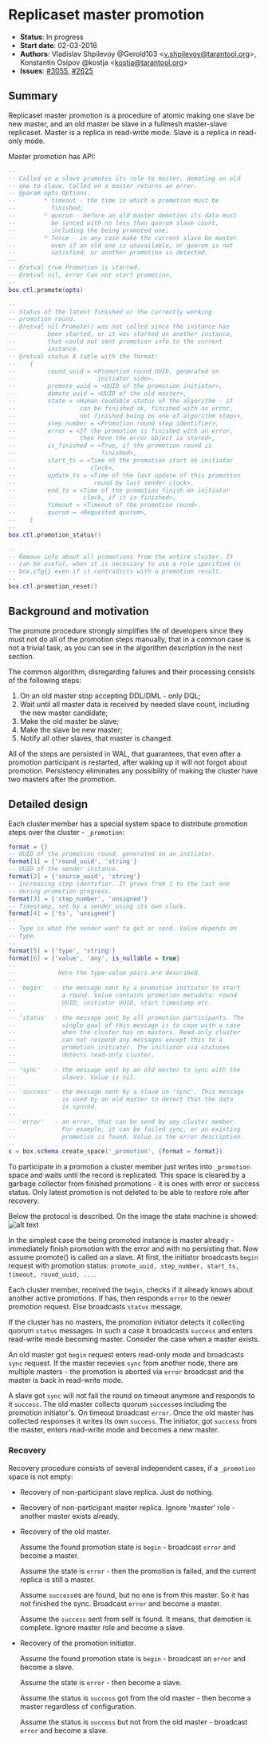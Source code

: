 # Replicaset master promotion

* **Status**: In progress
* **Start date**: 02-03-2018
* **Authors**: Vladislav Shpilevoy @Gerold103 \<v.shpilevoy@tarantool.org\>,
Konstantin Osipov @kostja \<kostja@tarantool.org\>
* **Issues**: [#3055](https://github.com/tarantool/tarantool/issues/3055),
[#2625](https://github.com/tarantool/tarantool/issues/2625)

## Summary

Replicaset master promotion is a procedure of atomic making one slave be new
master, and an old master be slave in a fullmesh master-slave replicaset. Master
is a replica in read-write mode. Slave is a replica in read-only mode.

Master promotion has API:
```Lua
--
-- Called on a slave promotes its role to master, demoting an old
-- one to slave. Called on a master returns an error.
-- @param opts Options.
--        * timeout - the time in which a promotion must be
--          finished;
--        * quorum - before an old master demotion its data must
--          be synced with no less than quorum slave count,
--          including the being promoted one;
--        * force - in any case make the current slave be master
--          even if an old one is unavailable, or quorum is not
--          satisfied, or another promotion is detected.
--
-- @retval true Promotion is started.
-- @retval nil, error Can not start promotion.
--
box.ctl.promote(opts)

--
-- Status of the latest finished or the currently working
-- promotion round.
-- @retval nil Promote() was not called since the instance has
--         been started, or it was started on another instance,
--         that could not sent promotion info to the current
--         instance.
-- @retval status A table with the format:
--    {
--         round_uuid = <Promotion round UUID, generated on
--                       initiator side>,
--         promote_uuid = <UUID of the promotion initiator>,
--         demote_uuid = <UUID of the old master>,
--         state = <Human readable status of the algorithm - it
--                  can be finished ok, finished with an error,
--                  not finished being on one of algorithm steps>,
--         step_number = <Promotion round step identifier>,
--         error = <If the promotion is finished with an error,
--                  then here the error object is stored>,
--         is_finished = <True, if the promotion round is
--                        finished>,
--         start_ts = <Time of the promotion start on initiator
--                     clock>,
--         update_ts = <Time of the last update of this promotion
--                      round by last sender clock>,
--         end_ts = <Time of the promotion finish on initiator
--                   clock, if it is finished>,
--         timeout = <Timeout of the promotion round>,
--         quorum = <Requested quorum>,
--    }
--
box.ctl.promotion_status()

--
-- Remove info about all promotions from the entire cluster. It
-- can be useful, when it is necessary to use a role specified in
-- box.cfg{} even if it contradicts with a promotion result.
--
box.ctl.promotion_reset()
```

## Background and motivation

The promote procedure strongly simplifies life of developers since they must not
do all of the promotion steps manually, that in a common case is not a trivial
task, as you can see in the algorithm description in the next section.

The common algorithm, disregarding failures and their processing consists of the
following steps: 
1. On an old master stop accepting DDL/DML - only DQL;
2. Wait until all master data is received by needed slave count, including the
new master candidate;
3. Make the old master be slave;
4. Make the slave be new master;
5. Notify all other slaves, that master is changed.

All of the steps are persisted in WAL, that guarantees, that even after a
promotion participant is restarted, after waking up it will not forgot about
promotion. Persistency eliminates any possibility of making the cluster have two
masters after the promotion.

## Detailed design

Each cluster member has a special system space to distribute promotion steps
over the cluster - `_promotion`:
```Lua
format = {}
-- UUID of the promotion round, generated on an initiator.
format[1] = {'round_uuid', 'string'}
-- UUID of the sender instance.
format[2] = {'source_uuid', 'string'}
-- Increasing step identifier. It grows from 1 to the last one
-- during promotion progress.
format[3] = {'step_number', 'unsigned'}
-- Timestamp, set by a sender using its own clock.
format[4] = {'ts', 'unsigned'}
--
-- Type is what the sender want to get or send. Value depends on
-- type.
--
format[5] = {'type', 'string'}
format[6] = {'value', 'any', is_nullable = true}
--
--            Here the type-value pairs are described.
--
-- 'begin'   - the message sent by a promotion initiator to start
--             a round. Value contains promotion metadata: round
--             UUID, initiator UUID, start timestamp etc.
--
-- 'status'  - the message sent by all promotion participants. The
--             single goal of this message is to cope with a case
--             when the cluster has no masters. Read-only cluster
--             can not respond any messages except this to a
--             promotion initiator. The initiator via statuses
--             detects read-only cluster.
--
-- 'sync'    - the message sent by an old master to sync with the
--             slaves. Value is nil.
--
-- 'success' - the message sent by a slave on 'sync'. This message
--             is used by an old master to detect that the data
--             is synced.
--
-- 'error'   - an error, that can be send by any cluster member.
--             For example, it can be failed sync, or an existing
--             promotion is found. Value is the error description.
--
s = box.schema.create_space('_promotion', {format = format})
```
To participate in a promotion a cluster member just writes into `_promotion`
space and waits until the record is replicated. This space is cleared by a
garbage collector from finished promotions - it is ones with error or success
status. Only latest promotion is not deleted to be able to restore role after
recovery.

Below the protocol is described. On the image the state machine is showed:
![alt text](https://raw.githubusercontent.com/tarantool/tarantool/gh-3055-box-ctl-promote-rfc/doc/rfc/3055-box_ctl_promote_img1.svg?sanitize=true)

In the simplest case the being promoted instance is master already - immediately
finish promotion with the error and with no persisting that. Now assume
promote() is called on a slave. At first, the initiator broadcasts `begin`
request with promotion status: `promote_uuid, step_number, start_ts, timeout,
round_uuid, ...`.

Each cluster member, received the `begin`, checks if it already knows about
another active promotions. If has, then responds `error` to the newer promotion
request. Else broadcasts `status` message.

If the cluster has no masters, the promotion initiator detects it collecting
quorum `status` messages. In such a case it broadcasts `success` and enters
read-write mode becoming master. Consider the case when a master exists.

An old master got `begin` request enters read-only mode and broadcasts `sync`
request. If the master recevies `sync` from another node, there are multiple
masters - the promotion is aborted via `error` broadcast and the master is back
in read-write mode.

A slave got `sync` will not fail the round on timeout anymore and responds to it
`success`. The old master collects quorum `success`es including the promotion
initiator's. On timeout broadcast `error`. Once the old master has collected
responses it writes its own `success`. The initiator, got `success` from the
master, enters read-write mode and becomes a new master.

### Recovery

Recovery procedure consists of several independent cases, if a `_promotion`
space is not empty:
* Recovery of non-participant slave replica. Just do nothing.
* Recovery of non-participant master replica. Ignore 'master' role - another
master exists already.
* Recovery of the old master.

	Assume the found promotion state is `begin` - broadcast `error` and
	become a master.

	Assume the state is `error` - then the promotion is failed, and the
	current replica is still a master.

	Assume `success`es are found, but no one is from this master. So it has
	not finished the sync. Broadcast `error` and become a master.

	Assume the `success` sent from self is found. It means, that demotion is
	complete. Ignore master role and become a slave.

* Recovery of the promotion initiator.

	Assume the found promotion state is `begin` - broadcast an `error` and
	become a slave.

	Assume the state is `error` - then become a slave.

	Assume the status is `success` got from the old master - then become a
	master regardless of configuration.

	Assume the status is `success` but not from the old master - broadcast
	`error` and become a slave.
